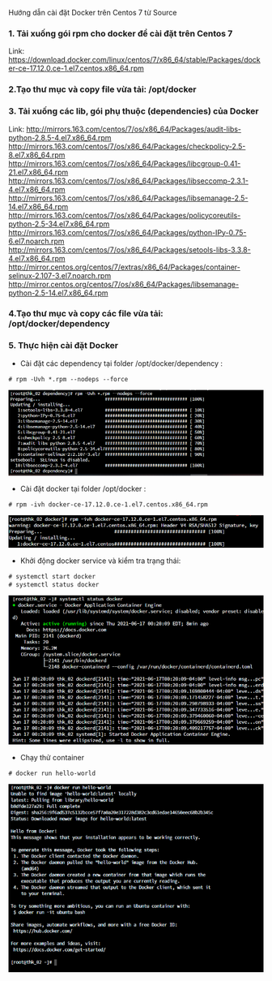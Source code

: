 Hướng dẫn cài đặt Docker trên Centos 7 từ Source
### 1. Tải xuống gói rpm cho docker để cài đặt trên Centos 7
Link: https://download.docker.com/linux/centos/7/x86_64/stable/Packages/docker-ce-17.12.0.ce-1.el7.centos.x86_64.rpm
### 2.Tạo thư mục và copy file vừa tải: /opt/docker
### 3. Tải xuống các lib, gói phụ thuộc (dependencies) của Docker 
Link: 
http://mirrors.163.com/centos/7/os/x86_64/Packages/audit-libs-python-2.8.5-4.el7.x86_64.rpm
http://mirrors.163.com/centos/7/os/x86_64/Packages/checkpolicy-2.5-8.el7.x86_64.rpm
http://mirrors.163.com/centos/7/os/x86_64/Packages/libcgroup-0.41-21.el7.x86_64.rpm
http://mirrors.163.com/centos/7/os/x86_64/Packages/libseccomp-2.3.1-4.el7.x86_64.rpm
http://mirrors.163.com/centos/7/os/x86_64/Packages/libsemanage-2.5-14.el7.x86_64.rpm
http://mirrors.163.com/centos/7/os/x86_64/Packages/policycoreutils-python-2.5-34.el7.x86_64.rpm
http://mirrors.163.com/centos/7/os/x86_64/Packages/python-IPy-0.75-6.el7.noarch.rpm
http://mirrors.163.com/centos/7/os/x86_64/Packages/setools-libs-3.3.8-4.el7.x86_64.rpm
http://mirror.centos.org/centos/7/extras/x86_64/Packages/container-selinux-2.107-3.el7.noarch.rpm
http://mirror.centos.org/centos/7/os/x86_64/Packages/libsemanage-python-2.5-14.el7.x86_64.rpm
### 4.Tạo thư mục và copy các file vừa tải: /opt/docker/dependency 
### 5. Thực hiện cài đặt Docker
- Cài đặt các dependency tại folder /opt/docker/dependency :
```
# rpm -Uvh *.rpm --nodeps --force
```
![Install Dependency Docker](./img/1.png)
- Cài đặt docker  tại folder /opt/docker :
```
# rpm -ivh docker-ce-17.12.0.ce-1.el7.centos.x86_64.rpm
```
![Install Package Docker](./img/2.png)
- Khởi động docker service và kiểm tra trạng thái:
```
# systemctl start docker
# systemctl status docker
```
![Start Docker](./img/3.png)
- Chạy thử container
```
# docker run hello-world
```
![Verify](./img/4.png)
